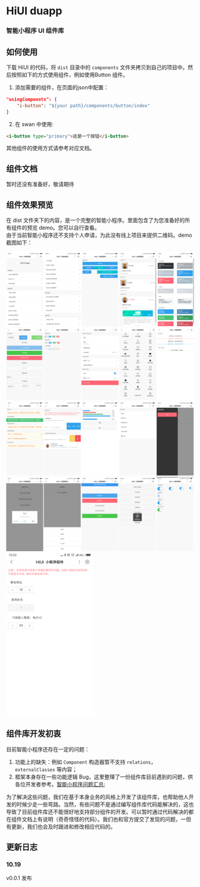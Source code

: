 # HiUI  duapp   
### 智能小程序 UI 组件库   
## 如何使用  
下载 HiUI 的代码，将 `dist` 目录中的 `components` 文件夹拷贝到自己的项目中。然后按照如下的方式使用组件，例如使用Button 组件。  

1. 添加需要的组件，在页面的json中配置：  

```json   
"usingComponnts": {
    "i-button": "${your path}/components/button/index"
} 
```

2. 在 swan 中使用:  

```html 
<i-button type="primary">这是一个按钮</i-button> 
```  

其他组件的使用方式请参考对应文档。    

## 组件文档  
暂时还没有准备好，敬请期待 


## 组件效果预览    
在 dist 文件夹下的内容，是一个完整的智能小程序。里面包含了为您准备好的所有组件的预览 demo。您可以自行查看。  
由于当前智能小程序还不支持个人申请，为此没有线上项目来提供二维码。demo 截图如下：  


<img src="./doc/images/a1.png" />  
<img src="./doc/images/a2.png" />  
<img src="./doc/images/a3.png" /> 
<img src="./doc/images/a4.png" />
<img src="./doc/images/a5.png" />


## 组件库开发初衷    
目前智能小程序还存在一定的问题：  

1. 功能上的缺失：例如 `Component` 构造器暂不支持 `relations`，`externalClasses` 等内容；
2. 框架本身存在一些功能逻辑 Bug，这里整理了一份组件库目前遇到的问题，供各位开发者参考。[智能小程序问题汇总](./doc/bug.md);    


为了解决这些问题，我们在基于本身业务的风格上开发了该组件库，也帮助他人开发的时候少走一些弯路。当然，有些问题不是通过编写组件库代码能解决的，这也导致了目前组件库还不能很好地支持部分组件的开发。可以暂时通过代码解决的都在组件文档上有说明（奇奇怪怪的代码）。我们也和官方提交了发现的问题，一但有更新，我们也会及时跟进和修改相应代码的。
 

## 更新日志 
### 10.19  
v0.0.1 发布 


